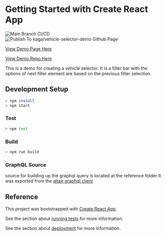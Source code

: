 # Getting Started with Create React App

![Main Branch CI/CD](https://github.com/kaga/react-vehicle-selector/workflows/Main%20Branch%20CI/CD/badge.svg)
![Publish To kaga/vehicle-selector-demo Github Page](https://github.com/kaga/react-vehicle-selector/workflows/Publish%20To%20kaga/vehicle-selector-demo%20Github%20Page/badge.svg)

[View Demo Page Here](https://kaga.github.io/vehicle-selector-demo/)

[View Demo Repo Here](https://github.com/kaga/vehicle-selector-demo)

This is a demo for creating a vehicle selector. It is a filter bar with the options of next
filter element are based on the previous filter selection.

## Development Setup

```bash
> npm install
> npm start
```

### Test

```bash
> npm test
```

### Build

```bash
> npm run build
```

### GraphQL Source

source for building up the graphql query is located at the reference folder
It was exported from the [altair graphql client](https://altair.sirmuel.design/)

## Reference

This project was bootstrapped with [Create React App](https://github.com/facebook/create-react-app).

See the section about [running tests](https://facebook.github.io/create-react-app/docs/running-tests) for more information.

See the section about [deployment](https://facebook.github.io/create-react-app/docs/deployment) for more information.
